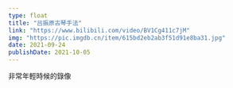 ```yaml
---
type: float
title: "吕振原古琴手法"
link: "https://www.bilibili.com/video/BV1Cg411c7jM"
img: "https://pic.imgdb.cn/item/615bd2eb2ab3f51d91e8ba31.jpg"
date: 2021-09-24
publishDate: 2021-10-05
---
```


非常年輕時候的錄像